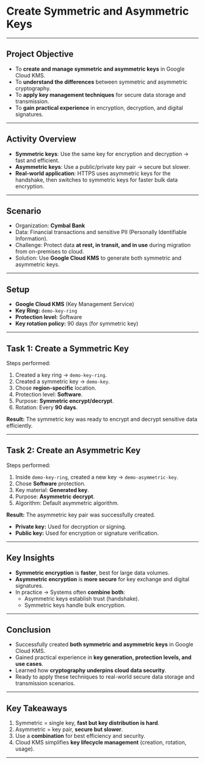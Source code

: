# Create Symmetric and Asymmetric Keys  

---

## Project Objective  
- To **create and manage symmetric and asymmetric keys** in Google Cloud KMS.  
- To **understand the differences** between symmetric and asymmetric cryptography.  
- To **apply key management techniques** for secure data storage and transmission.  
- To **gain practical experience** in encryption, decryption, and digital signatures.  

---

## Activity Overview  
- **Symmetric keys**: Use the same key for encryption and decryption → fast and efficient.  
- **Asymmetric keys**: Use a public/private key pair → secure but slower.  
- **Real-world application**: HTTPS uses asymmetric keys for the handshake, then switches to symmetric keys for faster bulk data encryption.  

---

## Scenario  
- Organization: **Cymbal Bank**  
- Data: Financial transactions and sensitive PII (Personally Identifiable Information).  
- Challenge: Protect data **at rest, in transit, and in use** during migration from on-premises to cloud.  
- Solution: Use **Google Cloud KMS** to generate both symmetric and asymmetric keys.  

---

## Setup  
- **Google Cloud KMS** (Key Management Service)  
- **Key Ring:** `demo-key-ring`  
- **Protection level:** Software  
- **Key rotation policy:** 90 days (for symmetric key)  

---

## Task 1: Create a Symmetric Key  
Steps performed:  
1. Created a key ring → `demo-key-ring`.  
2. Created a symmetric key → `demo-key`.  
3. Chose **region-specific** location.  
4. Protection level: **Software**.  
5. Purpose: **Symmetric encrypt/decrypt**.  
6. Rotation: Every **90 days**.  

**Result:** The symmetric key was ready to encrypt and decrypt sensitive data efficiently.  

---

## Task 2: Create an Asymmetric Key  
Steps performed:  
1. Inside `demo-key-ring`, created a new key → `demo-asymmetric-key`.  
2. Chose **Software** protection.  
3. Key material: **Generated key**.  
4. Purpose: **Asymmetric decrypt**.  
5. Algorithm: Default asymmetric algorithm.  

**Result:** The asymmetric key pair was successfully created.  
- **Private key:** Used for decryption or signing.  
- **Public key:** Used for encryption or signature verification.  

---

## Key Insights  
- **Symmetric encryption** is **faster**, best for large data volumes.  
- **Asymmetric encryption** is **more secure** for key exchange and digital signatures.  
- In practice → Systems often **combine both**:  
  - Asymmetric keys establish trust (handshake).  
  - Symmetric keys handle bulk encryption.  

---

## Conclusion  
- Successfully created **both symmetric and asymmetric keys** in Google Cloud KMS.  
- Gained practical experience in **key generation, protection levels, and use cases**.  
- Learned how **cryptography underpins cloud data security**.  
- Ready to apply these techniques to real-world secure data storage and transmission scenarios.  

---

## Key Takeaways  
1. Symmetric = single key, **fast but key distribution is hard**.  
2. Asymmetric = key pair, **secure but slower**.  
3. Use a **combination** for best efficiency and security.  
4. Cloud KMS simplifies **key lifecycle management** (creation, rotation, usage).  

--- 
